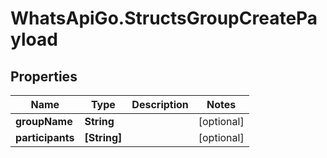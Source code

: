 # WhatsApiGo.StructsGroupCreatePayload

## Properties

Name | Type | Description | Notes
------------ | ------------- | ------------- | -------------
**groupName** | **String** |  | [optional] 
**participants** | **[String]** |  | [optional] 


